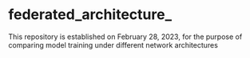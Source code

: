 # federated_architecture_
This repository is established on February 28, 2023, for the purpose of comparing model training under different network architectures
